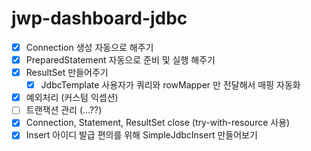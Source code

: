 # jwp-dashboard-jdbc

- [x] Connection 생성 자동으로 해주기
- [x] PreparedStatement 자동으로 준비 및 실행 해주기
- [x] ResultSet 만들어주기
    - [x] JdbcTemplate 사용자가 쿼리와 rowMapper 만 전달해서 매핑 자동화
- [x] 예외처리 (커스텀 익셉션)
- [ ] 트랜잭션 관리 (...??)
- [x] Connection, Statement, ResultSet close (try-with-resource 사용)
- [x] Insert 아이디 발급 편의를 위해 SimpleJdbcInsert 만들어보기
